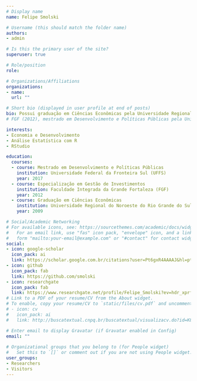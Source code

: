 ```yaml
---
# Display name
name: Felipe Smolski

# Username (this should match the folder name)
authors:
- admin

# Is this the primary user of the site?
superuser: true

# Role/position
role: 

# Organizations/Affiliations
organizations:
- name: 
  url: ""

# Short bio (displayed in user profile at end of posts)
bio: Possui graduação em Ciências Econômicas pela Universidade Regional do Noroeste do Estado do Rio Grande do Sul - UNIJUÍ (2009), pós-graduação em Gestão de Investimentos pela Faculdade Integrada Grande Fortaleza - 
# FGF (2012), mestrado em Desenvolvimento e Políticas Públicas pela Universidade Federal da Fronteira Sul - UFFS, Campus Cerro Largo (2017)...

interests:
- Economia e Desenvolvimento
- Análise Estatística com R
- RStudio

education:
  courses:
  - course: Mestrado em Desenvolvimento e Políticas Públicas
    institution: Universidade Federal da Fronteira Sul (UFFS)
    year: 2017
  - course: Especialização em Gestão de Investimentos
    institution: Faculdade Integrada da Grande Fortaleza (FGF)
    year: 2012
  - course: Graduação em Ciências Econômicas
    institution: Universidade Regional do Noroeste do Rio Grande do Sul (Unijuí)
    year: 2009

# Social/Academic Networking
# For available icons, see: https://sourcethemes.com/academic/docs/widgets/#icons
#   For an email link, use "fas" icon pack, "envelope" icon, and a link in the
#   form "mailto:your-email@example.com" or "#contact" for contact widget.
social:
- icon: google-scholar
  icon_pack: ai
  link: https://scholar.google.com.br/citations?user=Pt6gxR4AAAAJ&hl=pt-BR
- icon: github
  icon_pack: fab
  link: https://github.com/smolski
- icon: researchgate
  icon_pack: fab
  link: https://www.researchgate.net/profile/Felipe_Smolski?ev=hdr_xprfR
# Link to a PDF of your resume/CV from the About widget.
# To enable, copy your resume/CV to `static/files/cv.pdf` and uncomment the lines below.  
# - icon: cv
#   icon_pack: ai
#   link: http://buscatextual.cnpq.br/buscatextual/visualizacv.do?id=K8279859Z3

# Enter email to display Gravatar (if Gravatar enabled in Config)
email: ""
  
# Organizational groups that you belong to (for People widget)
#   Set this to `[]` or comment out if you are not using People widget.  
user_groups:
- Researchers
- Visitors
---
```



